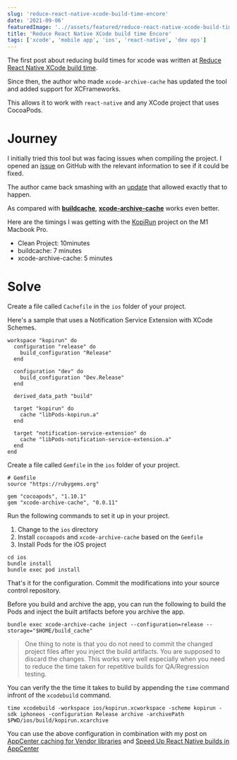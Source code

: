 ```yaml
---
slug: 'reduce-react-native-xcode-build-time-encore'
date: '2021-09-06'
featuredImage: '..//assets/featured/reduce-react-native-xcode-build-time.png'
title: 'Reduce React Native XCode build time Encore'
tags: ['xcode', 'mobile app', 'ios', 'react-native', 'dev ops']
---
```


The first post about reducing build times for xcode was written at [Reduce React Native XCode build time](/blog/reduce-react-native-xcode-build-time).

Since then, the author who made `xcode-archive-cache` has updated the tool and added support for XCFrameworks.

This allows it to work with `react-native` and any XCode project that uses CocoaPods.

# Journey

I initially tried this tool but was facing issues when compiling the project. I opened an [issue](https://github.com/sweatco/xcode-archive-cache/issues/28) on GitHub with the relevant information to see if it could be fixed.

The author came back smashing with an [update](https://github.com/sweatco/xcode-archive-cache/pull/29) that allowed exactly that to happen.

As compared with [**buildcache**](https://github.com/mbitsnbites/buildcache), [**xcode-archive-cache**](https://github.com/sweatco/xcode-archive-cache) works even better.

Here are the timings I was getting with the [KopiRun](https://kopirun.com) project on the M1 Macbook Pro.

- Clean Project: 10minutes
- buildcache: 7 minutes
- xcode-archive-cache: 5 minutes

# Solve

Create a file called `Cachefile` in the `ios` folder of your project.

Here's a sample that uses a Notification Service Extension with XCode Schemes.

```ruby:title=Cachefile
workspace "kopirun" do
  configuration "release" do
    build_configuration "Release"
  end

  configuration "dev" do
    build_configuration "Dev.Release"
  end

  derived_data_path "build"

  target "kopirun" do
    cache "libPods-kopirun.a"
  end

  target "notification-service-extension" do
    cache "libPods-notification-service-extension.a"
  end
end
```

Create a file called `Gemfile` in the `ios` folder of your project.

```ruby:title=Gemfile
# Gemfile
source "https://rubygems.org"

gem "cocoapods", "1.10.1"
gem "xcode-archive-cache", "0.0.11"
```

Run the following commands to set it up in your project.

1. Change to the `ios` directory
2. Install `cocoapods` and `xcode-archive-cache` based on the `Gemfile`
3. Install Pods for the iOS project

```bash:title=terminal
cd ios
bundle install
bundle exec pod install
```

That's it for the configuration. Commit the modifications into your source control repository.

Before you build and archive the app, you can run the following to build the Pods and inject the built artifacts before you archive the app.

```bash:title=terminal
bundle exec xcode-archive-cache inject --configuration=release --storage="$HOME/build_cache"
```

> One thing to note is that you do not need to commit the changed project files after you inject the build artifacts. You are supposed to discard the changes.
> This works very well especially when you need to reduce the time taken for repetitive builds for QA/Regression testing.

You can verify the the time it takes to build by appending the `time` command infront of the `xcodebuild` command.

```bash:title=terminal
time xcodebuild -workspace ios/kopirun.xcworkspace -scheme kopirun -sdk iphoneos -configuration Release archive -archivePath $PWD/ios/build/kopirun.xcarchive
```

You can use the above configuration in combination with my post on [AppCenter caching for Vendor libraries](/blog/appcenter-caching-vendor-libraries) and [Speed Up React Native builds in AppCenter](/blog/speed-up-react-native-appcenter-builds)
